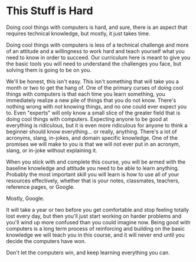 # This Stuff is Hard
Doing cool things with computers is hard, and sure, there is an aspect that requires technical knowledge, but mostly, it just takes time.

Doing cool things with computers is less of a technical challenge and more of an attitude and a willingness to work hard and teach yourself what you need to know in order to succeed. Our curriculum here is meant to give you the basic tools you will need to understand the challenges you face, but solving them is going to be on you.

We'll be honest, this isn't easy. This isn't something that will take you a month or two to get the hang of. One of the primary curses of doing cool things with computers is that each time you learn something, you immediately realize a new pile of things that you do not know. There's nothing wrong with not knowing things, and no one could ever expect you to. Even "experts" will only know a small slice of the greater field that is doing cool things with computers. Expecting anyone to be good at everything is ridiculous, but it is even more ridiculous for anyone to think a beginner should know everything... or really, anything. There's a lot of acronyms, slang, in-jokes, and domain specific knowledge. One of the promises we will make to you is that we will not ever put in an acronym, slang, or in-joke without explaining it.

When you stick with and complete this course, you will be armed with the baseline knowledge and attitude you need to be able to learn anything. Probably the most important skill you will learn is how to use all of your resources effectively, whether that is your notes, classmates, teachers, reference pages, or Google.

Mostly, Google.

It will take a year or two before you get comfortable and stop feeling totally lost every day, but then you'll just start working on harder problems and you'll wind up more confused than you could imagine now. Being good with computers is a long term process of reinforcing and building on the basic knowledge we will teach you in this course, and it will never end until you decide the computers have won.

Don't let the computers win, and keep learning everything you can.
